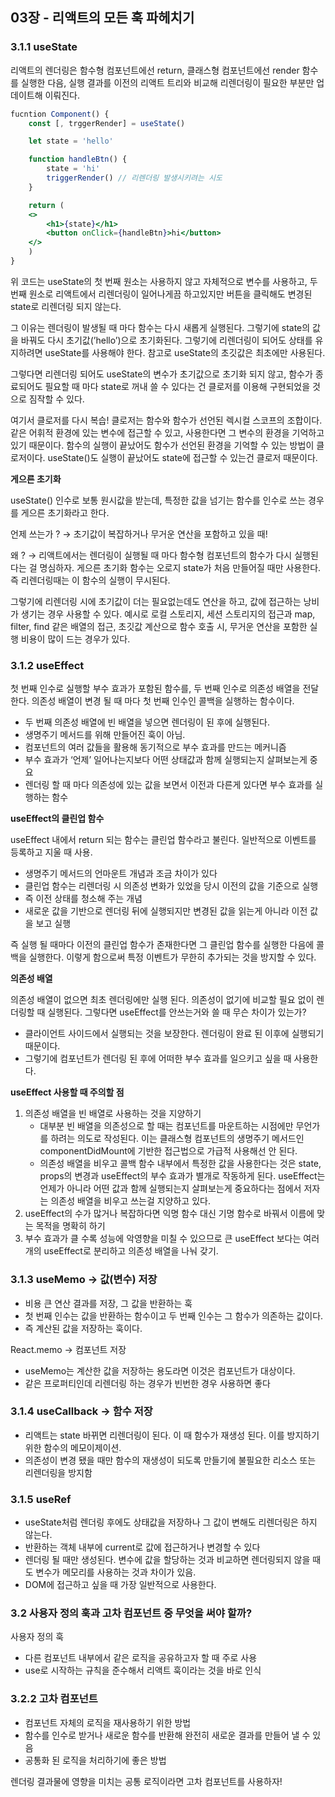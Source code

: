 ## 03장 - 리액트의 모든 훅 파헤치기

### 3.1.1 useState

리액트의 렌더링은 함수형 컴포넌트에선 return, 클래스형 컴포넌트에선 render 함수를 실행한 다음, 실행 결과를 이전의 리액트 트리와 비교해 리렌더링이 필요한 부분만 업데이트해 이뤄진다.

```jsx
fucntion Component() {
	const [, trggerRender] = useState()

	let state = 'hello'

	function handleBtn() {
		state = 'hi'
		triggerRender() // 리렌더링 발생시키려는 시도
	}

	return (
	<>
		<h1>{state}</h1>
		<button onClick={handleBtn}>hi</button>
	</>
	)
}
```

위 코드는 useState의 첫 번째 원소는 사용하지 않고 자체적으로 변수를 사용하고, 두 번째 원소로 리액트에서 리렌더링이 일어나게끔 하고있지만 버튼을 클릭해도 변경된 state로 리렌더링 되지 않는다.

그 이유는 렌더링이 발생될 때 마다 함수는 다시 새롭게 실행된다. 그렇기에 state의 값을 바꿔도 다시 초기값(’hello’)으로 초기화된다. 그렇기에 리렌더링이 되어도 상태를 유지하려면 useState를 사용해야 한다. 참고로 useState의 초깃값은 최초에만 사용된다.

그렇다면 리렌더링 되어도 useState의 변수가 초기값으로 초기화 되지 않고, 함수가 종료되어도 필요할 때 마다 state로 꺼내 쓸 수 있다는 건 클로저를 이용해 구현되었을 것으로 짐작할 수 있다.

여기서 클로저를 다시 복습! 클로저는 함수와 함수가 선언된 렉시컬 스코프의 조합이다. 같은 어휘적 환경에 있는 변수에 접근할 수 있고, 사용한다면 그 변수의 환경을 기억하고 있기 때문이다. 함수의 실행이 끝났어도 함수가 선언된 환경을 기억할 수 있는 방법이 클로저이다. useState()도 실행이 끝났어도 state에 접근할 수 있는건 클로저 때문이다.

**게으른 초기화**

useState() 인수로 보통 원시값을 받는데, 특정한 값을 넘기는 함수를 인수로 쓰는 경우를 게으른 초기화라고 한다.

언제 쓰는가 ? → 초기값이 복잡하거나 무거운 연산을 포함하고 있을 때!

왜 ? → 리액트에서는 렌더링이 실행될 때 마다 함수형 컴포넌트의 함수가 다시 실행된다는 걸 명심하자. 게으른 초기화 함수는 오로지 state가 처음 만들어질 때만 사용한다. 즉 리렌더링때는 이 함수의 실행이 무시된다.

그렇기에 리렌더링 시에 초기값이 더는 필요없는데도 연산을 하고, 값에 접근하는 낭비가 생기는 경우 사용할 수 있다. 예시로 로컬 스토리지, 세션 스토리지의 접근과 map, filter, find 같은 배열의 접근, 초깃값 계산으로 함수 호출 시, 무거운 연산을 포함한 실행 비용이 많이 드는 경우가 있다.

### 3.1.2 useEffect

첫 번째 인수로 실행할 부수 효과가 포함된 함수를, 두 번째 인수로 의존성 배열을 전달한다. 의존성 배열이 변경 될 때 마다 첫 번째 인수인 콜백을 실행하는 함수이다.

- 두 번째 의존성 배열에 빈 배열을 넣으면 렌더링이 된 후에 실행된다.
- 생명주기 메서드를 위해 만들어진 훅이 아님.
- 컴포넌트의 여러 값들을 활용해 동기적으로 부수 효과를 만드는 메커니즘
- 부수 효과가 ‘언제’ 일어나는지보다 어떤 상태값과 함께 실행되는지 살펴보는게 중요
- 렌더링 할 때 마다 의존성에 있는 값을 보면서 이전과 다른게 있다면 부수 효과를 실행하는 함수

**useEffect의 클린업 함수**

useEffect 내에서 return 되는 함수는 클린업 함수라고 불린다. 일반적으로 이벤트를 등록하고 지울 때 사용.

- 생명주기 메서드의 언마운트 개념과 조금 차이가 있다
- 클린업 함수는 리렌더링 시 의존성 변화가 있었을 당시 이전의 값을 기준으로 실행
- 즉 이전 상태를 청소해 주는 개념
- 새로운 값을 기반으로 렌더링 뒤에 실행되지만 변경된 값을 읽는게 아니라 이전 값을 보고 실행

즉 실행 될 때마다 이전의 클린업 함수가 존재한다면 그 클린업 함수를 실행한 다음에 콜백을 실행한다. 이렇게 함으로써 특정 이벤트가 무한히 추가되는 것을 방지할 수 있다.

**의존성 배열**

의존성 배열이 없으면 최초 렌더링에만 실행 된다. 의존성이 없기에 비교할 필요 없이 렌더링할 때 실행된다. 그렇다면 useEffect를 안쓰는거와 쓸 때 무슨 차이가 있는가?

- 클라이언트 사이드에서 실행되는 것을 보장한다. 렌더링이 완료 된 이후에 실행되기 때문이다.
- 그렇기에 컴포넌트가 렌더링 된 후에 어떠한 부수 효과를 일으키고 싶을 때 사용한다.

**useEffect 사용할 때 주의할 점**

1. 의존성 배열을 빈 배열로 사용하는 것을 지양하기
   - 대부분 빈 배열을 의존성으로 할 때는 컴포넌트를 마운트하는 시점에만 무언가를 하려는 의도로 작성된다. 이는 클래스형 컴포넌트의 생명주기 메서드인 componentDidMount에 기반한 접근법으로 가급적 사용해선 안 된다.
   - 의존성 배열을 비우고 콜백 함수 내부에서 특정한 값을 사용한다는 것은 state, props의 변경과 useEffect의 부수 효과가 별개로 작동하게 된다. useEffect는 언제가 아니라 어떤 값과 함께 실행되는지 살펴보는게 중요하다는 점에서 저자는 의존성 배열을 비우고 쓰는걸 지양하고 있다.
2. useEffect의 수가 많거나 복잡하다면 익명 함수 대신 기명 함수로 바꿔서 이름에 맞는 목적을 명확히 하기
3. 부수 효과가 클 수록 성능에 악영향을 미칠 수 있으므로 큰 useEffect 보다는 여러 개의 useEffect로 분리하고 의존성 배열을 나눠 갖기.

### 3.1.3 useMemo → 값(변수) 저장

- 비용 큰 연산 결과를 저장, 그 값을 반환하는 훅
- 첫 번째 인수는 값을 반환하는 함수이고 두 번째 인수는 그 함수가 의존하는 값이다.
- 즉 계산된 값을 저장하는 훅이다.

React.memo → 컴포넌트 저장

- useMemo는 계산한 값을 저장하는 용도라면 이것은 컴포넌트가 대상이다.
- 같은 프로퍼티인데 리렌더링 하는 경우가 빈번한 경우 사용하면 좋다

### 3.1.4 useCallback → 함수 저장

- 리액트는 state 바뀌면 리렌더링이 된다. 이 때 함수가 재생성 된다. 이를 방지하기 위한 함수의 메모이제이션.
- 의존성이 변경 됐을 때만 함수의 재생성이 되도록 만들기에 불필요한 리소스 또는 리렌더링을 방지함

### 3.1.5 useRef

- useState처럼 렌더링 후에도 상태값을 저장하나 그 값이 변해도 리렌더링은 하지 않는다.
- 반환하는 객체 내부에 current로 값에 접근하거나 변경할 수 있다
- 렌더링 될 때만 생성된다. 변수에 값을 할당하는 것과 비교하면 렌더링되지 않을 때도 변수가 메모리를 사용하는 것과 차이가 있음.
- DOM에 접근하고 싶을 때 가장 일반적으로 사용한다.

### 3.2 사용자 정의 훅과 고차 컴포넌트 중 무엇을 써야 할까?

사용자 정의 훅

- 다른 컴포넌트 내부에서 같은 로직을 공유하고자 할 때 주로 사용
- use로 시작하는 규칙을 준수해서 리액트 훅이라는 것을 바로 인식

### 3.2.2 고차 컴포넌트

- 컴포넌트 자체의 로직을 재사용하기 위한 방법
- 함수를 인수로 받거나 새로운 함수를 반환해 완전히 새로운 결과를 만들어 낼 수 있음
- 공통화 된 로직을 처리하기에 좋은 방법

렌더링 결과물에 영향을 미치는 공통 로직이라면 고차 컴포넌트를 사용하자!
